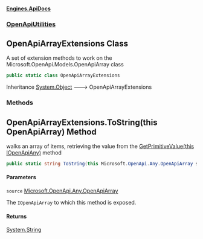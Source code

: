 #### [Engines.ApiDocs](Engines.ApiDocs.md 'Engines.ApiDocs')
### [OpenApiUtilities](Engines.ApiDocs.md#OpenApiUtilities 'OpenApiUtilities')

## OpenApiArrayExtensions Class

A set of extension methods to work on the Microsoft.OpenApi.Models.OpenApiArray class

```csharp
public static class OpenApiArrayExtensions
```

Inheritance [System.Object](https://docs.microsoft.com/en-us/dotnet/api/System.Object 'System.Object') &#129106; OpenApiArrayExtensions
### Methods

<a name='OpenApiUtilities.OpenApiArrayExtensions.ToString(thisMicrosoft.OpenApi.Any.OpenApiArray)'></a>

## OpenApiArrayExtensions.ToString(this OpenApiArray) Method

walks an array of items, retrieving the value from the [GetPrimitiveValue(this IOpenApiAny)](OpenApiAnyExtensions.md#OpenApiUtilities.OpenApiAnyExtensions.GetPrimitiveValue(thisMicrosoft.OpenApi.Any.IOpenApiAny) 'OpenApiUtilities.OpenApiAnyExtensions.GetPrimitiveValue(this Microsoft.OpenApi.Any.IOpenApiAny)') method

```csharp
public static string ToString(this Microsoft.OpenApi.Any.OpenApiArray source);
```
#### Parameters

<a name='OpenApiUtilities.OpenApiArrayExtensions.ToString(thisMicrosoft.OpenApi.Any.OpenApiArray).source'></a>

`source` [Microsoft.OpenApi.Any.OpenApiArray](https://docs.microsoft.com/en-us/dotnet/api/Microsoft.OpenApi.Any.OpenApiArray 'Microsoft.OpenApi.Any.OpenApiArray')

The `IOpenApiArray` to which this method is exposed.

#### Returns
[System.String](https://docs.microsoft.com/en-us/dotnet/api/System.String 'System.String')